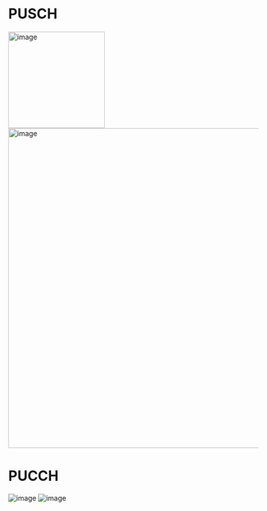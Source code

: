 # PUSCH
<img width="194" alt="image" src="https://github.com/user-attachments/assets/0308566a-5bc9-4de0-88b2-6fb18aceb199">
<img width="643" alt="image" src="https://github.com/user-attachments/assets/e097f353-a2ad-4c5f-be4a-9c59505b8584">




# PUCCH
![image](https://github.com/user-attachments/assets/971a6458-ef6a-4dfc-8fb4-1cef2532a60e)
![image](https://github.com/user-attachments/assets/409c33a7-1d47-402b-9ca4-ef82760fd614)

